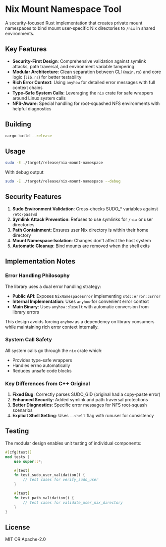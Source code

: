 # Nix Mount Namespace Tool

A security-focused Rust implementation that creates private mount namespaces to bind mount user-specific Nix directories to `/nix` in shared environments.

## Key Features

- **Security-First Design**: Comprehensive validation against symlink attacks, path traversal, and environment variable tampering
- **Modular Architecture**: Clean separation between CLI (`main.rs`) and core logic (`lib.rs`) for better testability
- **Rich Error Context**: Using `anyhow` for detailed error messages with full context chains
- **Type-Safe System Calls**: Leveraging the `nix` crate for safe wrappers around Linux system calls
- **NFS-Aware**: Special handling for root-squashed NFS environments with helpful diagnostics

## Building

```bash
cargo build --release
```

## Usage

```bash
sudo -E ./target/release/nix-mount-namespace
```

With debug output:
```bash
sudo -E ./target/release/nix-mount-namespace --debug
```

## Security Features

1. **Sudo Environment Validation**: Cross-checks SUDO_* variables against `/etc/passwd`
2. **Symlink Attack Prevention**: Refuses to use symlinks for `/nix` or user directories
3. **Path Containment**: Ensures user Nix directory is within their home directory
4. **Mount Namespace Isolation**: Changes don't affect the host system
5. **Automatic Cleanup**: Bind mounts are removed when the shell exits

## Implementation Notes

### Error Handling Philosophy

The library uses a dual error handling strategy:
- **Public API**: Exposes `NixNamespaceError` implementing `std::error::Error`
- **Internal Implementation**: Uses `anyhow` for convenient error context
- **Main Binary**: Uses `anyhow::Result` with automatic conversion from library errors

This design avoids forcing `anyhow` as a dependency on library consumers while maintaining rich error context internally.

### System Call Safety

All system calls go through the `nix` crate which:
- Provides type-safe wrappers
- Handles errno automatically
- Reduces unsafe code blocks

### Key Differences from C++ Original

1. **Fixed Bug**: Correctly parses SUDO_GID (original had a copy-paste error)
2. **Enhanced Security**: Added symlink and path traversal protections
3. **Better Diagnostics**: Specific error messages for NFS root-squash scenarios
4. **Explicit Shell Setting**: Uses `--shell` flag with runuser for consistency

## Testing

The modular design enables unit testing of individual components:

```rust
#[cfg(test)]
mod tests {
    use super::*;

    #[test]
    fn test_sudo_user_validation() {
        // Test cases for verify_sudo_user
    }

    #[test]
    fn test_path_validation() {
        // Test cases for validate_user_nix_directory
    }
}
```

## License

MIT OR Apache-2.0
